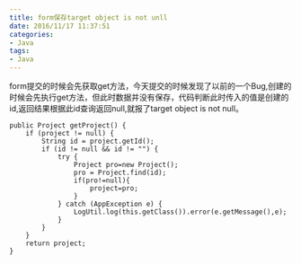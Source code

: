 ```yaml
---
title: form保存target object is not unll
date: 2016/11/17 11:37:51 
categories:
- Java
tags:
- Java
--- 
```


form提交的时候会先获取get方法，今天提交的时候发现了以前的一个Bug,创建的时候会先执行get方法，但此时数据并没有保存，代码判断此时传入的值是创建的id,返回结果根据此id查询返回null,就报了target object is not null。
 

	public Project getProject() {
		if (project != null) {
			String id = project.getId();
			if (id != null && id != "") {
				try {
					Project pro=new Project();
					pro = Project.find(id);
					if(pro!=null){
						project=pro;
					}
				} catch (AppException e) {
					LogUtil.log(this.getClass()).error(e.getMessage(),e);
				}
			}
		}
		return project;
	}

